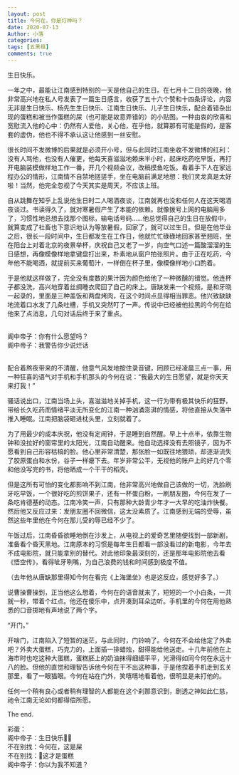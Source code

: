 ```yaml
---
layout: post
title: 今何在，你是灯神吗？
date: 2020-07-13
Author: 小落
categories: 
tags: [五黑框]
comments: true
--- 
```

生日快乐。<br><!--more-->

一年之中，最能让江南感到特别的一天是他自己的生日。在七月十二日的夜晚，他非常高兴地在私人号发表了一篇生日感言，收获了五十六个赞和十四条评论，内容无非是生日快乐、杨先生生日快乐、江南生日快乐、儿子生日快乐，配合着错杂出现的蛋糕和被当作蛋糕的屎（也可能是故意弄错的）的小贴图。一种由衷的欣喜和宽慰流入他的心中：仍然有人爱他，关心他，在乎他，就算那有可能是假的，是客套的虚伪，他也不得不承认这让他感到一丝安慰。<br>

很长时间不发微博的后果就是必须开小号，但与此同时江南坐收不发微博的红利：没有人骂他，也没有人催更，他每天喜滋滋地赖床半小时，起床吃药吃早饭，再打开电脑装模做样地工作一番，开几个视频会议，改稿摸鱼吃饭。看着手下人在家远程办公的情形，江南情不自禁地搓搓手，坐在电脑前满足地想：我们灵龙真是太好啦！当然，他完全忽视了今天其实是周天，不应该上班。<br>

自从跳舞在知乎上乱说他生日时二人喝酒夜谈，江南就再也没和任何人在这天喝酒夜谈过。书读得久了，就对寒暑假产生了本能的依赖。就像拨号上网的电脑用多了，习惯性地总想去找那个图标，输电话号码……他总觉得自己的生日在放假中，就算变成了社畜也下意识地认为等放暑假，回家了，就可以过生日。但是在他毕业之后，很长一段时间中，生日都发生在工作日，他就忙忙碌碌地回家甚至翘班，坐在阳台上对着北京的夜景举杯，庆祝自己又老了一岁，向空气口述一篇酸溜溜的生日感想，再像模像样地拿键盘打出来，朴素地从窗户拍张照片。由于正在吃药，今年他不能喝酒，就提前买来葡萄汁，一样倒在杯子里，像模像样地小口酌着。<br>

于是他就这样做了，完全没有度数的果汁因为颜色给他了一种微醺的错觉。他连杯子都没洗，高兴地穿着丝绸睡衣爬回了自己的床上。唐缺发来一个视频，是和牙晓一起录的，里面是三种盖饭和两盘烤肉，在这个时间点显得相当罪恶。他兴致缺缺地流着口水发了几条吐槽，手机又突然叮了一声。传说中已经被他拉黑的今何在给他来了点消息，几句对话后终于来了重点。
<br><br>

阁中帝子：你有什么愿望吗？<br>
阁中帝子：我警告你少说烂话
<br><br>

配合着熬夜带来的不清醒，他意气风发地按住录音键，罔顾已经凌晨三点一事，用一种狂喜的语气对手机和手机那头的今何在说：“我最大的生日愿望，就是你天天来打我！”<br>

骚话说出口，江南当场上头，喜滋滋地关掉手机，这一行为带有极其快乐的狂野，带给长久吃药而情绪平淡无所变化的江南一种汹涌澎湃的情感，将他直接从失落中推入睡眠。江南把脑袋砸进枕头里，立刻就着了。<br>

为了用最少的成本庆祝，他没有定闹钟，于是睡到自然醒。早上十点半，依靠生物钟和没拉好的窗帘里的太阳光，江南自动醒来。他自动选择没有去照镜子，因为不愿看到自己形容枯槁的脸。他心里非常清楚，那张脸一如既往地猥琐，却逐渐流失了胶原蛋白和水份，谷子一样瘪下去。年岁非常公平，无视他的账户上的好几个零和他没写完的书，将他晒成一个干干的稻壳。<br>

但是这所有可怕的变化都影响不到江南，他非常高兴地做自己该做的一切，洗脸刷牙吃早饭，一个很好吃的煎饼果子，还有一杯蛋白粉。一刷朋友圈，今何在发了一条吃肯德基的动态。江南冷笑一声，只有那种大龄青少年才一大早的吃油炸快餐。然后他又反应过来：发朋友圈不回微信，这太没素质了。江南感到无端的受辱，虽然这些年里他在今何在那儿受的辱已经不少了。<br>

午饭过后，江南昏昏欲睡地倒在沙发上，从电视上的爱奇艺里随便找到一部新剧，准备看个昏天黑地。江南原本的习惯是每年生日都看一部没看过的新电影，今年去不成电影院，就只能拿别的替代。对此他印象最深刻的，还是那年电影院他去看《悟空传》，看得呲牙咧嘴，为自己浪费的钱和时间感到极度不值。<br>

（去年他从唐缺那里得知今何在看完《上海堡垒》也是这反应，感觉好多了。）<br>

说曹操曹操到，正当他这么想着，今何在的语音就来了，短短的一个小白条，一共就一秒，带着个红点。他还在傻乐中，点开凑到耳朵边听。手机里的今何在用他熟悉的口音掷地有声地说了两个字。<br>

“开门。”<br>

开啥门，江南陷入了短暂的迷茫，与此同时，门铃响了。今何在不会给他定了外卖吧？外卖大蛋糕，巧克力的，上面插一排蜡烛，甜得能给他送走。十几年前他在上海市时也吃这种大蛋糕，蛋糕胚上的奶油抹得细细平平，光滑得如同今何在永远十八的脸。但他的直觉和理智告诉他今何在干不出这种事，于是他捏着手机走到玄关那里，看了一眼猫眼。今何在站在门外，笑嘻嘻地看着他，很明显是来打他的。<br>

任何一个稍有良心或者稍有理智的人都能在这个刹那意识到，剧透之神如此仁慈，祂令江南无论如何都得偿所愿。<br>



The end.
<br>

彩蛋：
<br>
阁中帝子：生日快乐💩💩<br>
不在别找：今何在，这是屎
<br>
不在别找：🎂这才是蛋糕
<br>
阁中帝子：你以为我不知道？

